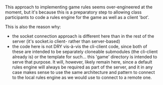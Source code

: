 This approach to implementing game rules seems over-engineered at the moment, but it's because this
is a preparatory step to allowing class participants to code a rules engine for the game as well as 
a client 'bot'.

This is also the reason why:
- the socket connection approach is different here than in the rest of the server (it's socket.io 
client- rather than server-based)
- the code here is not DRY vis-à-vis the cli-client code, since both of these are intended to be
separately cloneable submodules (the cli-client already is) or the template for such… this 'game'
directory is intended to serve that purpose. It will, however, likely remain here, since a default
rules engine will always be required as part of the server, and it in any case makes sense to use
the same architecture and pattern to connect to the local rules engine as we would use to connect to
a remote one. 
